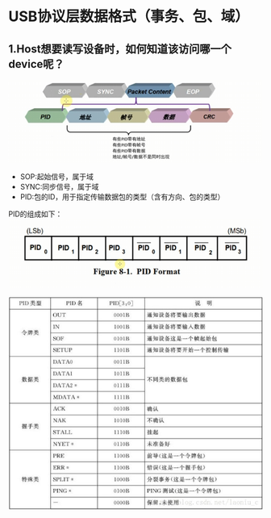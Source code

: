 # USB协议层数据格式（事务、包、域）

## 1.Host想要读写设备时，如何知道该访问哪一个device呢？
![](./src/usb数据传输格式.png)

* SOP:起始信号，属于域
* SYNC:同步信号，属于域
* PID:包的ID，用于指定传输数据包的类型（含有方向、包的类型）

PID的组成如下：
![](./src/usb数据传输_pid格式.png)

![](./src/usb数据传输_pid类型.png)